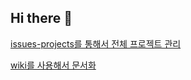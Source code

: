 ## Hi there 👋

<!--

**Here are some ideas to get you started:**

🙋‍♀️ A short introduction - what is your organization all about?
🌈 Contribution guidelines - how can the community get involved?
👩‍💻 Useful resources - where can the community find your docs? Is there anything else the community should know?
🍿 Fun facts - what does your team eat for breakfast?
🧙 Remember, you can do mighty things with the power of [Markdown](https://docs.github.com/github/writing-on-github/getting-started-with-writing-and-formatting-on-github/basic-writing-and-formatting-syntax)
-->

[issues-projects를 통해서 전체 프로젝트 관리](https://github.com/orgs/gwangcle-application/projects/1/views/1)

[wiki를 사용해서 문서화](https://github.com/gwangcle-application/gwangcle-server/wiki)

